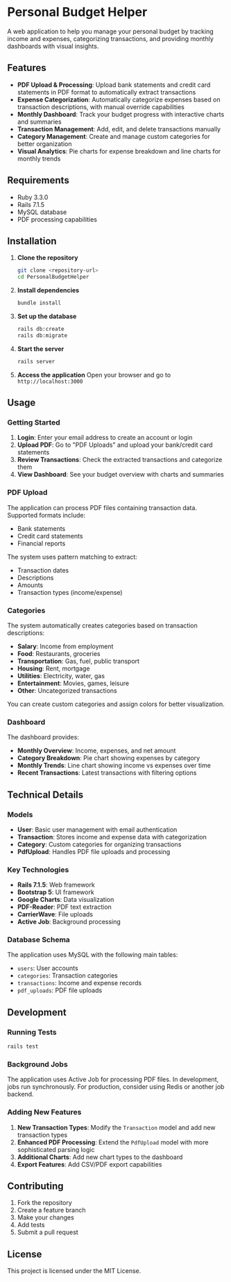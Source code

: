 # Personal Budget Helper

A web application to help you manage your personal budget by tracking income and expenses, categorizing transactions, and providing monthly dashboards with visual insights.

## Features

- **PDF Upload & Processing**: Upload bank statements and credit card statements in PDF format to automatically extract transactions
- **Expense Categorization**: Automatically categorize expenses based on transaction descriptions, with manual override capabilities
- **Monthly Dashboard**: Track your budget progress with interactive charts and summaries
- **Transaction Management**: Add, edit, and delete transactions manually
- **Category Management**: Create and manage custom categories for better organization
- **Visual Analytics**: Pie charts for expense breakdown and line charts for monthly trends

## Requirements

- Ruby 3.3.0
- Rails 7.1.5
- MySQL database
- PDF processing capabilities

## Installation

1. **Clone the repository**
   ```bash
   git clone <repository-url>
   cd PersonalBudgetHelper
   ```

2. **Install dependencies**
   ```bash
   bundle install
   ```

3. **Set up the database**
   ```bash
   rails db:create
   rails db:migrate
   ```

4. **Start the server**
   ```bash
   rails server
   ```

5. **Access the application**
   Open your browser and go to `http://localhost:3000`

## Usage

### Getting Started

1. **Login**: Enter your email address to create an account or login
2. **Upload PDF**: Go to "PDF Uploads" and upload your bank/credit card statements
3. **Review Transactions**: Check the extracted transactions and categorize them
4. **View Dashboard**: See your budget overview with charts and summaries

### PDF Upload

The application can process PDF files containing transaction data. Supported formats include:
- Bank statements
- Credit card statements
- Financial reports

The system uses pattern matching to extract:
- Transaction dates
- Descriptions
- Amounts
- Transaction types (income/expense)

### Categories

The system automatically creates categories based on transaction descriptions:
- **Salary**: Income from employment
- **Food**: Restaurants, groceries
- **Transportation**: Gas, fuel, public transport
- **Housing**: Rent, mortgage
- **Utilities**: Electricity, water, gas
- **Entertainment**: Movies, games, leisure
- **Other**: Uncategorized transactions

You can create custom categories and assign colors for better visualization.

### Dashboard

The dashboard provides:
- **Monthly Overview**: Income, expenses, and net amount
- **Category Breakdown**: Pie chart showing expenses by category
- **Monthly Trends**: Line chart showing income vs expenses over time
- **Recent Transactions**: Latest transactions with filtering options

## Technical Details

### Models

- **User**: Basic user management with email authentication
- **Transaction**: Stores income and expense data with categorization
- **Category**: Custom categories for organizing transactions
- **PdfUpload**: Handles PDF file uploads and processing

### Key Technologies

- **Rails 7.1.5**: Web framework
- **Bootstrap 5**: UI framework
- **Google Charts**: Data visualization
- **PDF-Reader**: PDF text extraction
- **CarrierWave**: File uploads
- **Active Job**: Background processing

### Database Schema

The application uses MySQL with the following main tables:
- `users`: User accounts
- `categories`: Transaction categories
- `transactions`: Income and expense records
- `pdf_uploads`: PDF file uploads

## Development

### Running Tests
```bash
rails test
```

### Background Jobs
The application uses Active Job for processing PDF files. In development, jobs run synchronously. For production, consider using Redis or another job backend.

### Adding New Features

1. **New Transaction Types**: Modify the `Transaction` model and add new transaction types
2. **Enhanced PDF Processing**: Extend the `PdfUpload` model with more sophisticated parsing logic
3. **Additional Charts**: Add new chart types to the dashboard
4. **Export Features**: Add CSV/PDF export capabilities

## Contributing

1. Fork the repository
2. Create a feature branch
3. Make your changes
4. Add tests
5. Submit a pull request

## License

This project is licensed under the MIT License.
